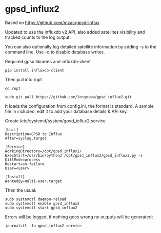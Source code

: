 # gpsd_influx2
Based on https://github.com/mzac/gpsd-influx

Updated to use the influxdb v2 API, also added satellites visibility and tracked counts to the log output.

You can also optionally log detailed satellite information by adding -s to the command line.
Use -o to disable database writes.

Required gpsd libraries and influxdb-client
```
pip install influxdb-client
```
Then pull into /opt
```
cd /opt

sudo git pull https://github.com/longview/gpsd_influx2.git
```
It loads the configuration from config.ini, the format is standard. A sample file in included, edit it to add your database details & API key.

Create /etc/systemd/system/gpsd_influx2.service
```
[Unit]
Description=GPSD to Influx
After=syslog.target

[Service]
WorkingDirectory=/opt/gpsd_influx2/
ExecStart=/usr/bin/python3 /opt/gpsd_influx2/gpsd_influx2.py -s
KillMode=process
Restart=on-failure
User=<user>

[Install]
WantedBy=multi-user.target
```

Then the usual:
```
sudo systemctl daemon-reload
sudo systemctl enable gpsd_influx2
sudo systemctl start gpsd_influx2
```

Errors will be logged, if nothing goes wrong no outputs will be generated:
```
journalctl -fu gpsd_influx2.service
```
